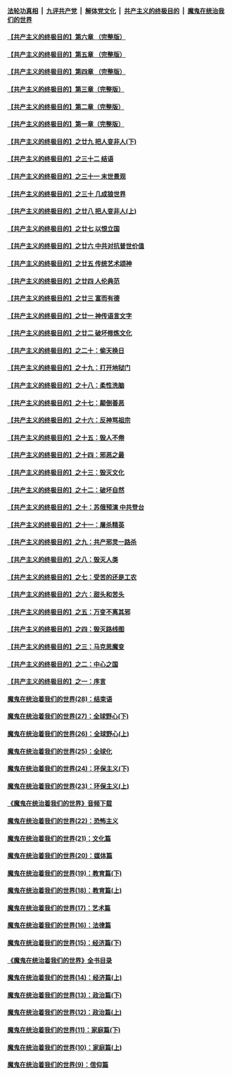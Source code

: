 

####  [法轮功真相](../../../../basic/blob/master/README.md?t=05212331) &nbsp;|&nbsp; [九评共产党](../../../../9ping.md/blob/master/README.md?t=05212331) &nbsp;|&nbsp; [解体党文化](../../../../jtdwh.md/blob/master/README.md?t=05212331)  &nbsp;|&nbsp; [共产主义的终极目的](../../../../gczydzjmd.md/blob/master/README.md?t=05212331) &nbsp;|&nbsp; [魔鬼在统治我们的世界](../../../../mgztzwmdsj.md/blob/master/README.md?t=05212331) 

#### [【共产主义的终极目的】第六章 （完整版）](../pages/nsc422/n11428913.md?t=05212331) 

#### [【共产主义的终极目的】第五章 （完整版）](../pages/nsc422/n11428912.md?t=05212331) 

#### [【共产主义的终极目的】第四章 （完整版）](../pages/nsc422/n11428907.md?t=05212331) 

#### [【共产主义的终极目的】第三章（完整版）](../pages/nsc422/n11428848.md?t=05212331) 

#### [【共产主义的终极目的】第二章（完整版）](../pages/nsc422/n11428831.md?t=05212331) 

#### [【共产主义的终极目的】第一章（完整版）](../pages/nsc422/n11417651.md?t=05212331) 

#### [【共产主义的终极目的】之廿九 把人变非人(下)](../pages/nsc422/n11344140.md?t=05212331) 

#### [【共产主义的终极目的】之三十二 结语](../pages/nsc422/n11360535.md?t=05212331) 

#### [【共产主义的终极目的】之三十一 末世景观](../pages/nsc422/n11351129.md?t=05212331) 

#### [【共产主义的终极目的】之三十 几成狼世界](../pages/nsc422/n11348280.md?t=05212331) 

#### [【共产主义的终极目的】之廿八 把人变非人(上)](../pages/nsc422/n11340492.md?t=05212331) 

#### [【共产主义的终极目的】之廿七 以恨立国](../pages/nsc422/n11336944.md?t=05212331) 

#### [【共产主义的终极目的】之廿六 中共对抗普世价值](../pages/nsc422/n11324785.md?t=05212331) 

#### [【共产主义的终极目的】之廿五 传统艺术颂神](../pages/nsc422/n11296396.md?t=05212331) 

#### [【共产主义的终极目的】之廿四 人伦典范](../pages/nsc422/n11296397.md?t=05212331) 

#### [【共产主义的终极目的】之廿三 富而有德](../pages/nsc422/n11283598.md?t=05212331) 

#### [【共产主义的终极目的】之廿一 神传语言文字](../pages/nsc422/n11263265.md?t=05212331) 

#### [【共产主义的终极目的】之廿二 破坏修炼文化](../pages/nsc422/n11245728.md?t=05212331) 

#### [【共产主义的终极目的】之二十：偷天换日](../pages/nsc422/n11238846.md?t=05212331) 

#### [【共产主义的终极目的】之十九：打开地狱门](../pages/nsc422/n11206376.md?t=05212331) 

#### [【共产主义的终极目的】之十八：柔性洗脑](../pages/nsc422/n11199994.md?t=05212331) 

#### [【共产主义的终极目的】之十七：颠倒善恶](../pages/nsc422/n11179782.md?t=05212331) 

#### [【共产主义的终极目的】之十六：反神骂祖宗](../pages/nsc422/n11166798.md?t=05212331) 

#### [【共产主义的终极目的】之十五：毁人不倦](../pages/nsc422/n11166792.md?t=05212331) 

#### [【共产主义的终极目的】之十四：邪恶之最](../pages/nsc422/n11150249.md?t=05212331) 

#### [【共产主义的终极目的】之十三：毁灭文化](../pages/nsc422/n11135227.md?t=05212331) 

#### [【共产主义的终极目的】之十二：破坏自然](../pages/nsc422/n11135214.md?t=05212331) 

#### [【共产主义的终极目的】之十：苏俄预演 中共登台](../pages/nsc422/n11118424.md?t=05212331) 

#### [【共产主义的终极目的】之十一：屠杀精英](../pages/nsc422/n11118442.md?t=05212331) 

#### [【共产主义的终极目的】之九：共产邪灵一路杀](../pages/nsc422/n11114139.md?t=05212331) 

#### [【共产主义的终极目的】之八：毁灭人类](../pages/nsc422/n11108503.md?t=05212331) 

#### [【共产主义的终极目的】之七：受苦的还是工农](../pages/nsc422/n11101809.md?t=05212331) 

#### [【共产主义的终极目的】之六：甜头和苦头](../pages/nsc422/n11096971.md?t=05212331) 

#### [【共产主义的终极目的】之五：万变不离其邪](../pages/nsc422/n11091285.md?t=05212331) 

#### [【共产主义的终极目的】之四：毁灭路线图](../pages/nsc422/n11086284.md?t=05212331) 

#### [【共产主义的终极目的】之三：马克思魔变](../pages/nsc422/n11061941.md?t=05212331) 

#### [【共产主义的终极目的】之二：中心之国](../pages/nsc422/n11047728.md?t=05212331) 

#### [【共产主义的终极目的】之一：序言](../pages/nsc422/n11086077.md?t=05212331) 

#### [魔鬼在统治着我们的世界(28)：结束语](../pages/nsc422/n10936246.md?t=05212331) 

#### [魔鬼在统治着我们的世界(27)：全球野心(下)](../pages/nsc422/n10928319.md?t=05212331) 

#### [魔鬼在统治着我们的世界(26)：全球野心(上)](../pages/nsc422/n10900318.md?t=05212331) 

#### [魔鬼在统治着我们的世界(25)：全球化](../pages/nsc422/n10788205.md?t=05212331) 

#### [魔鬼在统治着我们的世界(24)：环保主义(下)](../pages/nsc422/n10695307.md?t=05212331) 

#### [魔鬼在统治着我们的世界(23)：环保主义(上)](../pages/nsc422/n10688613.md?t=05212331) 

#### [《魔鬼在统治着我们的世界》音频下载](../pages/nsc422/n10635553.md?t=05212331) 

#### [魔鬼在统治着我们的世界(22)：恐怖主义](../pages/nsc422/n10614727.md?t=05212331) 

#### [魔鬼在统治着我们的世界(21)：文化篇](../pages/nsc422/n10597706.md?t=05212331) 

#### [魔鬼在统治着我们的世界(20)：媒体篇](../pages/nsc422/n10586579.md?t=05212331) 

#### [魔鬼在统治着我们的世界(19)：教育篇(下)](../pages/nsc422/n10564808.md?t=05212331) 

#### [魔鬼在统治着我们的世界(18)：教育篇(上)](../pages/nsc422/n10526970.md?t=05212331) 

#### [魔鬼在统治着我们的世界(17)：艺术篇](../pages/nsc422/n10499093.md?t=05212331) 

#### [魔鬼在统治着我们的世界(16)：法律篇](../pages/nsc422/n10485969.md?t=05212331) 

#### [魔鬼在统治着我们的世界(15)：经济篇(下)](../pages/nsc422/n10469975.md?t=05212331) 

#### [《魔鬼在统治着我们的世界》全书目录](../pages/nsc422/n10464261.md?t=05212331) 

#### [魔鬼在统治着我们的世界(14)：经济篇(上)](../pages/nsc422/n10457370.md?t=05212331) 

#### [魔鬼在统治着我们的世界(13)：政治篇(下)](../pages/nsc422/n10448270.md?t=05212331) 

#### [魔鬼在统治着我们的世界(12)：政治篇(上)](../pages/nsc422/n10444576.md?t=05212331) 

#### [魔鬼在统治着我们的世界(11)：家庭篇(下)](../pages/nsc422/n10440961.md?t=05212331) 

#### [魔鬼在统治着我们的世界(10)：家庭篇(上)](../pages/nsc422/n10435448.md?t=05212331) 

#### [魔鬼在统治着我们的世界(9)：信仰篇](../pages/nsc422/n10432159.md?t=05212331) 

